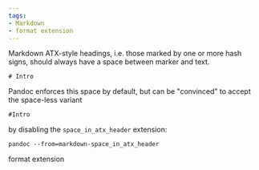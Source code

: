 ```yaml
---
tags:
- Markdown
- format extension
---
```


Markdown ATX-style headings, i.e. those marked by one or more hash
signs, should always have a space between marker and text.

    # Intro

Pandoc enforces this space by default, but can be "convinced" to accept
the space-less variant

    #​Intro

by disabling the `space_in_atx_header` extension:

    pandoc --from=markdown-space_in_atx_header

format extension
